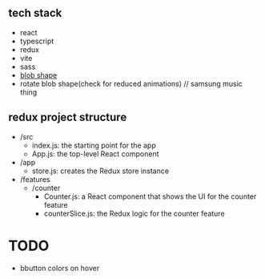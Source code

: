 ## tech stack

- react
- typescript
- redux
- vite
- sass
- [blob shape](https://www.npmjs.com/package/blobshape)
- rotate blob shape(check for reduced animations) // samsung music thing

## redux project structure

- /src
  - index.js: the starting point for the app
  - App.js: the top-level React component
- /app
  - store.js: creates the Redux store instance
- /features
  - /counter
    - Counter.js: a React component that shows the UI for the counter feature
    - counterSlice.js: the Redux logic for the counter feature

# TODO

- bbutton colors on hover
